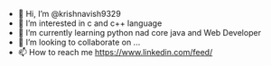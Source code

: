 - 👋 Hi, I’m @krishnavish9329
- 👀 I’m interested in c and c++ language
- 🌱 I’m currently learning python nad core java and Web Developer
- 💞️ I’m looking to collaborate on ...
- 📫 How to reach me https://www.linkedin.com/feed/

<!---
krishnavish9329/krishnavish9329 is a ✨ special ✨ repository because its `README.md` (this file) appears on your GitHub profile.
You can click the Preview link to take a look at your changes.
--->
